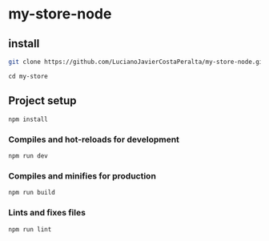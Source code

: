 # my-store-node

## install

```sh
git clone https://github.com/LucianoJavierCostaPeralta/my-store-node.git
```

```
cd my-store
```

## Project setup

```
npm install
```

### Compiles and hot-reloads for development

```
npm run dev
```

### Compiles and minifies for production

```
npm run build
```

### Lints and fixes files

```
npm run lint
```
